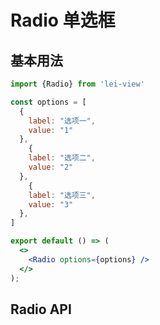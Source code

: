 # Radio 单选框

## 基本用法

```jsx
import {Radio} from 'lei-view'

const options = [
  {
    label: "选项一",
    value: "1"
  },
    {
    label: "选项二",
    value: "2"
  },
    {
    label: "选项三",
    value: "3"
  },
]

export default () => (
  <>
    <Radio options={options} />
  </>
);
````

## Radio API